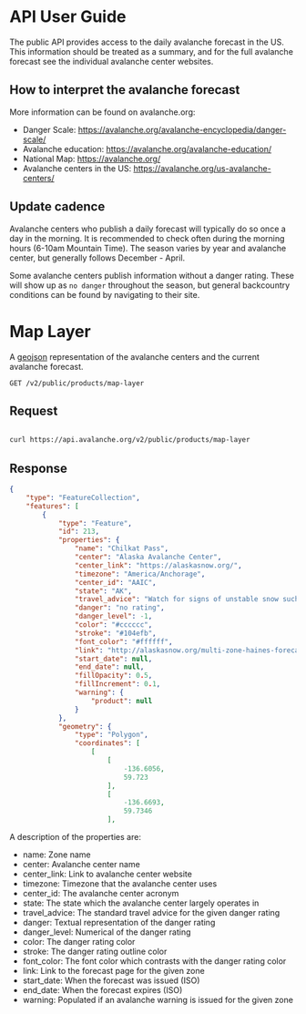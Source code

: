 # API User Guide

The public API provides access to the daily avalanche forecast in the US. This information should be treated as a summary, and for the full avalanche forecast see the individual avalanche center websites.

## How to interpret the avalanche forecast
More information can be found on avalanche.org:

* Danger Scale: https://avalanche.org/avalanche-encyclopedia/danger-scale/
* Avalanche education: https://avalanche.org/avalanche-education/
* National Map: https://avalanche.org/
* Avalanche centers in the US: https://avalanche.org/us-avalanche-centers/

## Update cadence
Avalanche centers who publish a daily forecast will typically do so once a day in the morning. It is recommended to check often during the morning hours (6-10am Mountain Time). The season varies by year and avalanche center, but generally follows December - April.

Some avalanche centers publish information without a danger rating. These will show up as `no danger` throughout the season, but general backcountry conditions can be found by navigating to their site.

# Map Layer

A <a href='https://geojson.org/'>geojson</a> representation of the avalanche centers and the current avalanche forecast.

`GET /v2/public/products/map-layer`

## Request
```bash

curl https://api.avalanche.org/v2/public/products/map-layer
```

## Response
```json
{
    "type": "FeatureCollection",
    "features": [
        {
            "type": "Feature",
            "id": 213,
            "properties": {
                "name": "Chilkat Pass",
                "center": "Alaska Avalanche Center",
                "center_link": "https://alaskasnow.org/",
                "timezone": "America/Anchorage",
                "center_id": "AAIC",
                "state": "AK",
                "travel_advice": "Watch for signs of unstable snow such as recent avalanches, cracking in the snow, and audible collapsing. Avoid traveling on or under similar slopes.",
                "danger": "no rating",
                "danger_level": -1,
                "color": "#cccccc",
                "stroke": "#104efb",
                "font_color": "#ffffff",
                "link": "http://alaskasnow.org/multi-zone-haines-forecasts/chilkat-pass-forecast/",
                "start_date": null,
                "end_date": null,
                "fillOpacity": 0.5,
                "fillIncrement": 0.1,
                "warning": {
                    "product": null
                }
            },
            "geometry": {
                "type": "Polygon",
                "coordinates": [
                    [
                        [
                            -136.6056,
                            59.723
                        ],
                        [
                            -136.6693,
                            59.7346
                        ],
```

A description of the properties are:

* name: Zone name
* center: Avalanche center name
* center_link: Link to avalanche center website
* timezone: Timezone that the avalanche center uses
* center_id: The avalanche center acronym 
* state: The state which the avalanche center largely operates in
* travel_advice: The standard travel advice for the given danger rating
* danger: Textual representation of the danger rating
* danger_level: Numerical of the danger rating
* color: The danger rating color
* stroke: The danger rating outline color
* font_color: The font color which contrasts with the danger rating color
* link: Link to the forecast page for the given zone
* start_date: When the forecast was issued (ISO)
* end_date: When the forecast expires (ISO)
* warning: Populated if an avalanche warning is issued for the given zone


